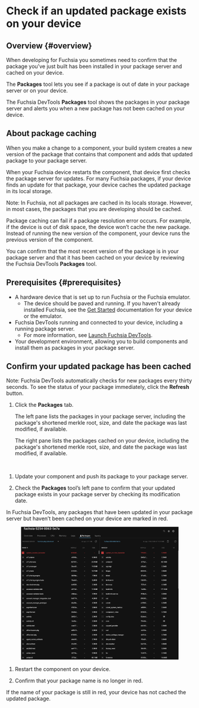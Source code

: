 # Check if an updated package exists on your device

## Overview {#overview}

When developing for Fuchsia you sometimes need to confirm that the package
you've just built has been installed in your package server and cached on your
device.

The **Packages** tool lets you see if a package is out of date in your package
server or on your device.

The Fuchsia DevTools **Packages** tool shows the packages in your package server
and alerts you when a new package has not been cached on your device.

## About package caching

When you make a change to a component, your build system creates a new version
of the package that contains that component and adds that updated package to
your package server.

When your Fuchsia device restarts the component, that
device first checks the package server for updates. For many Fuchsia packages,
if your device finds an update for that package, your device caches the updated
package in its local storage.

Note: In Fuchsia, not all packages are cached in its locals storage. However,
in most cases, the packages that you are developing should be cached.

Package caching can fail if a package resolution error occurs. For example, if
the device is out of disk space, the device won’t cache the new package. Instead
of running the new version of the component, your device runs the
previous version of the component.

You can confirm that the most recent version of the package is in your
package server and that it has been cached on your device by reviewing the
Fuchsia DevTools **Packages** tool.

## Prerequisites {#prerequisites}

*   A hardware device that is set up to run Fuchsia or the Fuchsia emulator.
    *   The device should be paved and running. If you haven't already
    installed Fuchsia, see the [Get Started](/docs/get-started/README.md)
    documentation for your device or the emulator.
*   Fuchsia DevTools running and connected to your device, including a
    running package server.
    *   For more information, see [Launch Fuchsia DevTools](/docs/development/monitoring/devtools/launch-devtools.md).
*   Your development environment, allowing you to build components and install
    them as packages in your package server.

## Confirm your updated package has been cached

  Note: Fuchsia DevTools automatically checks for new packages every thirty
  seconds. To see the status of your package immediately, click the
  **Refresh** button.

1. Click the **Packages** tab.

    The left pane lists the packages in your package server, including the
    package's shortened merkle root, size, and date the package was last
    modified, if available.

    The right pane lists the packages cached on your device, including the
    package's shortened merkle root, size, and date the package was last
    modified, if available.

  <figure><a href="images/packages_tab_01.png">
    <img src="/images/packages_tab_01.png"
         style="width:800px"
         alt=""></a>
  </figure>

1. Update your component and push its package to your package server.

1. Check the **Packages** tool’s left pane to confirm that your updated
package exists in your package server by checking its modification date.

  In Fuchsia DevTools, any packages that have been updated in your
  package server but haven’t been cached on your device are marked in red.

  <figure><a href="images/packages_tab_02.gif">
    <img src="images/packages_tab_02.gif"
         style="width:800px"
         alt=""></a>
  </figure>

1. Restart the component on your device.

1. Confirm that your package name is no longer in red.

  If the name of your package is still in red, your device has not cached the
  updated package.
